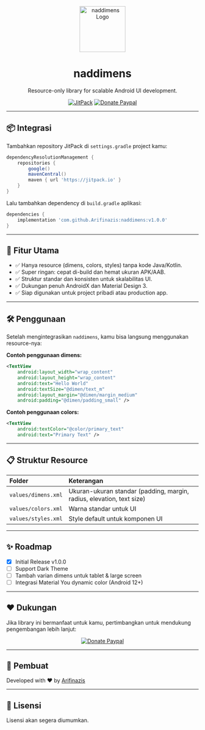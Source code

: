 <p align="center">
  <img src="https://github.com/Arifinazis/naddimens/raw/main/logo.png" alt="naddimens Logo" width="120" height="120"/>
</p>

<h1 align="center">naddimens</h1>

<p align="center">
  Resource-only library for scalable Android UI development.
</p>

<p align="center">
  <a href="https://jitpack.io/#Arifinazis/naddimens"><img src="https://jitpack.io/v/Arifinazis/naddimens.svg" alt="JitPack"></a>
  <a href="https://www.paypal.com/paypalme/Arifinazis"><img src="https://img.shields.io/badge/Donate-PayPal-blue.svg" alt="Donate Paypal"></a>
</p>

---

## 📦 Integrasi

Tambahkan repository JitPack di `settings.gradle` project kamu:

```gradle
dependencyResolutionManagement {
    repositories {
        google()
        mavenCentral()
        maven { url 'https://jitpack.io' }
    }
}
```

Lalu tambahkan dependency di `build.gradle` aplikasi:

```gradle
dependencies {
    implementation 'com.github.Arifinazis:naddimens:v1.0.0'
}
```

---

## 🚀 Fitur Utama

- ✅ Hanya resource (dimens, colors, styles) tanpa kode Java/Kotlin.
- ✅ Super ringan: cepat di-build dan hemat ukuran APK/AAB.
- ✅ Struktur standar dan konsisten untuk skalabilitas UI.
- ✅ Dukungan penuh AndroidX dan Material Design 3.
- ✅ Siap digunakan untuk project pribadi atau production app.

---

## 🛠️ Penggunaan

Setelah mengintegrasikan `naddimens`, kamu bisa langsung menggunakan resource-nya:

**Contoh penggunaan dimens:**

```xml
<TextView
    android:layout_width="wrap_content"
    android:layout_height="wrap_content"
    android:text="Hello World"
    android:textSize="@dimen/text_m"
    android:layout_margin="@dimen/margin_medium"
    android:padding="@dimen/padding_small" />
```

**Contoh penggunaan colors:**

```xml
<TextView
    android:textColor="@color/primary_text"
    android:text="Primary Text" />
```

---

## 📋 Struktur Resource

| Folder | Keterangan |
|:---|:---|
| `values/dimens.xml` | Ukuran-ukuran standar (padding, margin, radius, elevation, text size) |
| `values/colors.xml` | Warna standar untuk UI |
| `values/styles.xml` | Style default untuk komponen UI |

---

## ✨ Roadmap

- [x] Initial Release v1.0.0
- [ ] Support Dark Theme
- [ ] Tambah varian dimens untuk tablet & large screen
- [ ] Integrasi Material You dynamic color (Android 12+)

---

## ❤️ Dukungan

Jika library ini bermanfaat untuk kamu, pertimbangkan untuk mendukung pengembangan lebih lanjut:

<p align="center">
  <a href="https://www.paypal.com/paypalme/Arifinazis">
    <img src="https://img.shields.io/badge/Donate-PayPal-blue.svg" alt="Donate Paypal"/>
  </a>
</p>

---

## 👤 Pembuat

Developed with ❤️ by [Arifinazis](https://github.com/Arifinazis)

---

## 📜 Lisensi

Lisensi akan segera diumumkan.
